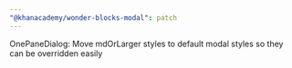 ```yaml
---
"@khanacademy/wonder-blocks-modal": patch
---
```


OnePaneDialog: Move mdOrLarger styles to default modal styles so they can be overridden easily
